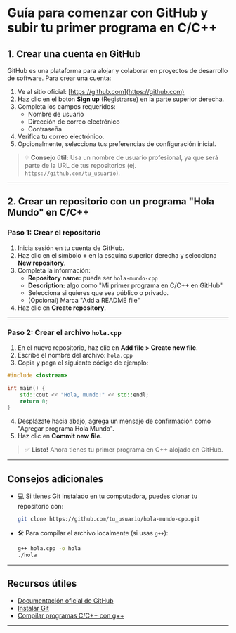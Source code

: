 # Guía para comenzar con GitHub y subir tu primer programa en C/C++

## 1. Crear una cuenta en GitHub

GitHub es una plataforma para alojar y colaborar en proyectos de desarrollo de software. Para crear una cuenta:

1. Ve al sitio oficial: [https://github.com](https://github.com)
2. Haz clic en el botón **Sign up** (Registrarse) en la parte superior derecha.
3. Completa los campos requeridos:
   - Nombre de usuario
   - Dirección de correo electrónico
   - Contraseña
4. Verifica tu correo electrónico.
5. Opcionalmente, selecciona tus preferencias de configuración inicial.

> 💡 **Consejo útil:** Usa un nombre de usuario profesional, ya que será parte de la URL de tus repositorios (ej. `https://github.com/tu_usuario`).

---

## 2. Crear un repositorio con un programa "Hola Mundo" en C/C++

### Paso 1: Crear el repositorio

1. Inicia sesión en tu cuenta de GitHub.
2. Haz clic en el símbolo **+** en la esquina superior derecha y selecciona **New repository**.
3. Completa la información:
   - **Repository name:** puede ser `hola-mundo-cpp`
   - **Description:** algo como "Mi primer programa en C/C++ en GitHub"
   - Selecciona si quieres que sea público o privado.
   - (Opcional) Marca "Add a README file"
4. Haz clic en **Create repository**.

---

### Paso 2: Crear el archivo `hola.cpp`

1. En el nuevo repositorio, haz clic en **Add file > Create new file**.
2. Escribe el nombre del archivo: `hola.cpp`
3. Copia y pega el siguiente código de ejemplo:

```cpp
#include <iostream>

int main() {
    std::cout << "Hola, mundo!" << std::endl;
    return 0;
}
```

4. Desplázate hacia abajo, agrega un mensaje de confirmación como "Agregar programa Hola Mundo".
5. Haz clic en **Commit new file**.

> ✅ **Listo!** Ahora tienes tu primer programa en C++ alojado en GitHub.

---

## Consejos adicionales

- 💻 Si tienes Git instalado en tu computadora, puedes clonar tu repositorio con:
  ```bash
  git clone https://github.com/tu_usuario/hola-mundo-cpp.git
  ```
- 🛠️ Para compilar el archivo localmente (si usas `g++`):
  ```bash
  g++ hola.cpp -o hola
  ./hola
  ```

---

## Recursos útiles

- [Documentación oficial de GitHub](https://docs.github.com/)
- [Instalar Git](https://git-scm.com/book/es/v2/Empezando-Instalación-de-Git)
- [Compilar programas C/C++ con g++](https://www.geeksforgeeks.org/compiling-a-c-program-using-g/)

---
